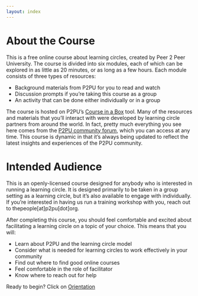 ```yaml
---
layout: index
---
```

# About the Course
This is a free online course about learning circles, created by Peer 2 Peer University. The course is divided into six modules, each of which can be explored in as little as 20 minutes, or as long as a few hours. Each module consists of three types of resources:
- Background materials from P2PU for you to read and watch
- Discussion prompts if you’re taking this course as a group
- An activity that can be done either individually or in a group

The course is hosted on P2PU’s [Course in a Box](https://howto.p2pu.org/) tool. Many of the resources and materials that you’ll interact with were developed by learning circle partners from around the world. In fact, pretty much everything you see here comes from the [P2PU community forum](https://community.p2pu.org/), which you can access at any time. This course is dynamic in that it’s always being updated to reflect the latest insights and experiences of the P2PU community. 
# Intended Audience
This is an openly-licensed course designed for anybody who is interested in running a learning circle. It is designed primarily to be taken in a group setting as a learning circle, but it’s also available to engage with individually. If you’re interested in having us run a training workshop with you, reach out to thepeople[at]p2pu[dot]org.

After completing this course, you should feel comfortable and excited about facilitating a learning circle on a topic of your choice. This means that you will: 
- Learn about P2PU and the learning circle model 
- Consider what is needed for learning circles to work effectively in your community
- Find out where to find good online courses
- Feel comfortable in the role of facilitator
- Know where to reach out for help

Ready to begin? Click on [Orientation](https://p2pu.github.io/facilitate-course/modules/orientation/activity-check-in/)






